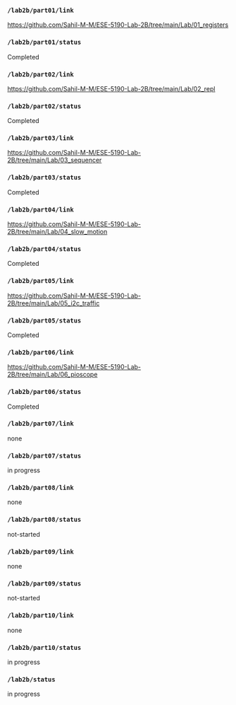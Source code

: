 ### `/lab2b/part01/link`
https://github.com/Sahil-M-M/ESE-5190-Lab-2B/tree/main/Lab/01_registers
### `/lab2b/part01/status`
Completed
### `/lab2b/part02/link`
https://github.com/Sahil-M-M/ESE-5190-Lab-2B/tree/main/Lab/02_repl
### `/lab2b/part02/status`
Completed
### `/lab2b/part03/link`
https://github.com/Sahil-M-M/ESE-5190-Lab-2B/tree/main/Lab/03_sequencer
### `/lab2b/part03/status`
Completed
### `/lab2b/part04/link`
https://github.com/Sahil-M-M/ESE-5190-Lab-2B/tree/main/Lab/04_slow_motion
### `/lab2b/part04/status`
Completed
### `/lab2b/part05/link`
https://github.com/Sahil-M-M/ESE-5190-Lab-2B/tree/main/Lab/05_i2c_traffic
### `/lab2b/part05/status`
Completed
### `/lab2b/part06/link`
https://github.com/Sahil-M-M/ESE-5190-Lab-2B/tree/main/Lab/06_pioscope
### `/lab2b/part06/status`
Completed
### `/lab2b/part07/link`
none
### `/lab2b/part07/status`
in progress
### `/lab2b/part08/link`
none
### `/lab2b/part08/status`
not-started
### `/lab2b/part09/link`
none
### `/lab2b/part09/status`
not-started
### `/lab2b/part10/link`
none
### `/lab2b/part10/status`
in progress
### `/lab2b/status`
in progress
